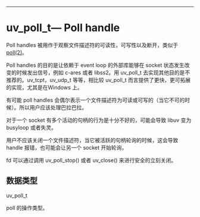 
---

# uv\_poll\_t— Poll handle

Poll handles 被用作于观察文件描述符的可读性，可写性以及断开，类似于 [poll\(2\)](https://linux.die.net/man/2/poll)。

Poll handles 的目的是让依赖于 event loop 的外部库能够在 socket 状态发生改变的时候发出信号，例如 c-ares 或者 libss2。用 uv\_poll\_t 去实现其他目的是不推荐的。uv\_tcpt，uv\_udp\_t 等等，相比较 uv\_poll\_t 而言提供了更快，更可拓展的实现，尤其是在Windows 上。

有可能 poll handles 会偶尔表示一个文件描述符为可读或可写的（当它不可的时候）。所以用户应该处理巴拉巴拉。

对于一个 socket 有多个活动的句柄的行为是十分不好的，可能会导致 libuv 变为 busyloop 或者失灵。

用户不应该关闭一个文件描述符，当它被活跃的句柄轮询的时候，这会导致 handle 报错，也可能会让另一个 socket 开始轮询，

fd 可以通过调用 uv\_poll\_stop\(\) 或者 uv\_close\(\) 来进行安全的立刻关闭。

## 数据类型

uv\_poll\_t

poll 的操作类型。


